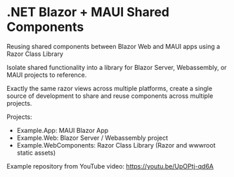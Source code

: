# .NET Blazor + MAUI Shared Components
Reusing shared components between Blazor Web and MAUI apps using a Razor Class Library

Isolate shared functionality into a library for Blazor Server, Webassembly, or MAUI projects to reference. 

Exactly the same razor views across multiple platforms, create a single source of development to share and reuse components across multiple projects.

Projects:
- Example.App: MAUI Blazor App
- Example.Web: Blazor Server / Webassembly project
- Example.WebComponents: Razor Class Library (Razor and wwwroot static assets)

Example repository from YouTube video: https://youtu.be/UpOPtj-qd6A

